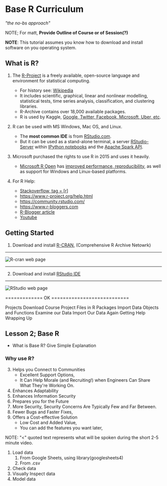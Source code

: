 # Base R Curriculum

*"the no-bs approach"*

NOTE; For matt, **Provide Outline of Course or of Session(?)**

**NOTE**: This tutorial assumes you know how to download and install software on you operating system.

## What is R?

1. The [R-Project](https://cran.r-project.org/index.html) is a freely available, open-source language and environment for statistical computing.  
   - For history see: [Wikipedia](https://en.wikipedia.org/wiki/R_(programming_language)) 
   - It includes scientific, graphical, linear and nonlinear modelling, statistical tests, time series analysis, classification, and clustering libraries. 
   - R-Archive contains over 18,000 available packages.
   - R is used by Kaggle, [Google, Twitter, Facebook, Microsoft, Uber, etc](https://www.listendata.com/2016/12/companies-using-r.html).

2. R can be used with MS Windows, Mac OS, and Linux.
   - The **most common IDE** is from [RStudio.com](https://www.rstudio.com/products/rstudio/download/).
   - But it can be used as a stand-alone terminal, a server [RStudio-Server](https://www.rstudio.com/products/rstudio/download-server/) within [IPython notebooks](https://jupyter.readthedocs.io/en/latest/install/kernels.html) and the [Apache Spark API](https://en.wikipedia.org/wiki/Apache_Spark).
   
3. Microsoft purchased the rights to use R in 2015 and uses it heavily.
   - [Microsoft R Open](https://mran.microsoft.com/open) has [improved performance, reproducibility](https://mran.microsoft.com/rro#intelmkl1), as well as support for Windows and Linux-based platforms.
 
4. For R Help:
   - [Stackoverflow, tag = [r]](https://stackoverflow.com/questions/tagged/r)
   - https://www.r-project.org/help.html
   - https://community.rstudio.com/
   - https://www.r-bloggers.com
   - [R-Blogger article](https://www.r-bloggers.com/2018/07/where-to-get-help-with-your-r-question/)
   - [Youtube](https://www.youtube.com/c/RStudioPBC/featured)

## Getting Started

1. Download and install [R-CRAN](https://cran.r-project.org/index.html), (Comprehensive R Archive Netowrk)

---

![R-cran web page](https://github.com/mccurcio/mcc-ds-material/blob/master/assets/R-CRAN.png)

---

2. Download and install [RStudio IDE](https://www.rstudio.com/products/rstudio/download/)

---

![RStudio web page](https://github.com/mccurcio/mcc-ds-material/blob/master/assets/RStudio.png)

============= OK ===========================


Projects
Download Course Project
Files in R
Packages
Import Data
Objects and Functions
Examine our Data
Import Our Data Again
Getting Help
Wrapping Up



## Lesson 2; Base R


- What is Base R? Give Simple Explanation

### Why use R?  

3. Helps you Connect to Communities  
    + Excellent Support Options,   
    + It Can Help Morale (and Recruiting!) when Engineers Can Share What They're Working On.  
6. Enhances Adaptability  
7. Enhances Information Security  
8. Prepares you for the Future  
9. More Security, Security Concerns Are Typically Few and Far Between.  
10. Fewer Bugs and Faster Fixes,   
14. Offers a Cost-effective Solution  
    + Low Cost and Added Value,   
    + You can add the features you want later,  
    
NOTE: "<" quoted text represents what will be spoken during the short 2-5 minute video.


1. Load data 
    1. From Google Sheets, using library(googlesheets4)
    2. From .csv
2. Check data
3. Visually Inspect data
4. Model data
